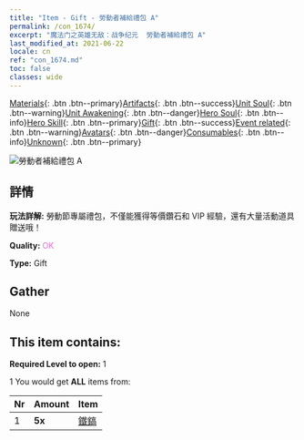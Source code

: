 ```yaml
---
title: "Item - Gift - 勞動者補給禮包 A"
permalink: /con_1674/
excerpt: "魔法门之英雄无敌：战争纪元  勞動者補給禮包 A"
last_modified_at: 2021-06-22
locale: cn
ref: "con_1674.md"
toc: false
classes: wide
---
```

 [Materials](/ItemsCN/){: .btn .btn--primary}[Artifacts](/ItemsCN/Artifacts/){: .btn .btn--success}[Unit Soul](/ItemsCN/UnitSoul/){: .btn .btn--warning}[Unit Awakening](/ItemsCN/UnitAwakening/){: .btn .btn--danger}[Hero Soul](/ItemsCN/HeroSoul/){: .btn .btn--info}[Hero Skill](/ItemsCN/HeroSkill/){: .btn .btn--primary}[Gift](/ItemsCN/Gift/){: .btn .btn--success}[Event related](/ItemsCN/Events/){: .btn .btn--warning}[Avatars](/ItemsCN/Avatars/){: .btn .btn--danger}[Consumables](/ItemsCN/Consumables/){: .btn .btn--info}[Unknown](/ItemsCN/Unknown/){: .btn .btn--primary}

 ![勞動者補給禮包 A](/images/t/i_907290.png)

## 詳情
 **玩法詳解:** 勞動節專屬禮包，不僅能獲得等價鑽石和 VIP 經驗，還有大量活動道具贈送哦！

 **Quality:** <span style="color: #DA70D6">OK</span>

 **Type:** Gift

## Gather

  None

## This item contains:

 **Required Level to open:** 1

 1 You would get **ALL** items  from:

  | Nr | Amount |     Item    |
  |:---|:-------|:------------|
  | 1 |  **5x** | [鐵鎬](/cn/Items/con_539/) |  | 
